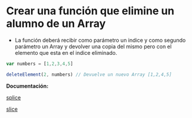 # Crear una función que elimine un alumno de un Array

- La función deberá recibir como parámetro un indice y como segundo parámetro un Array y devolver una copia del mismo pero con el elemento que esta en el indice eliminado. 


```js
var numbers = [1,2,3,4,5]

deleteElement(2, numbers) // Devuelve un nuevo Array [1,2,4,5]
```

**Documentación:**

[splice](https://developer.mozilla.org/en-US/docs/Web/JavaScript/Reference/Global_Objects/Array/splice)

[slice](https://developer.mozilla.org/en-US/docs/Web/JavaScript/Reference/Global_Objects/Array/slice)


